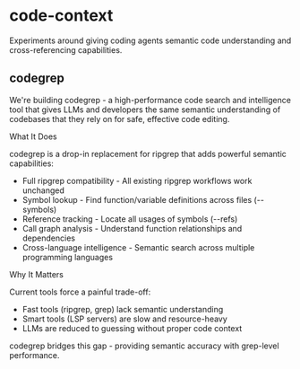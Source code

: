 # code-context

Experiments around giving coding agents semantic code understanding and cross-referencing capabilities.

## codegrep 
We're building codegrep - a high-performance code search and intelligence tool that gives LLMs and developers the same semantic understanding of codebases that they
  rely on for safe, effective code editing.

  What It Does

  codegrep is a drop-in replacement for ripgrep that adds powerful semantic capabilities:

  - Full ripgrep compatibility - All existing ripgrep workflows work unchanged
  - Symbol lookup - Find function/variable definitions across files (--symbols)
  - Reference tracking - Locate all usages of symbols (--refs)
  - Call graph analysis - Understand function relationships and dependencies
  - Cross-language intelligence - Semantic search across multiple programming languages

  Why It Matters

  Current tools force a painful trade-off:
  - Fast tools (ripgrep, grep) lack semantic understanding
  - Smart tools (LSP servers) are slow and resource-heavy
  - LLMs are reduced to guessing without proper code context

  codegrep bridges this gap - providing semantic accuracy with grep-level performance.